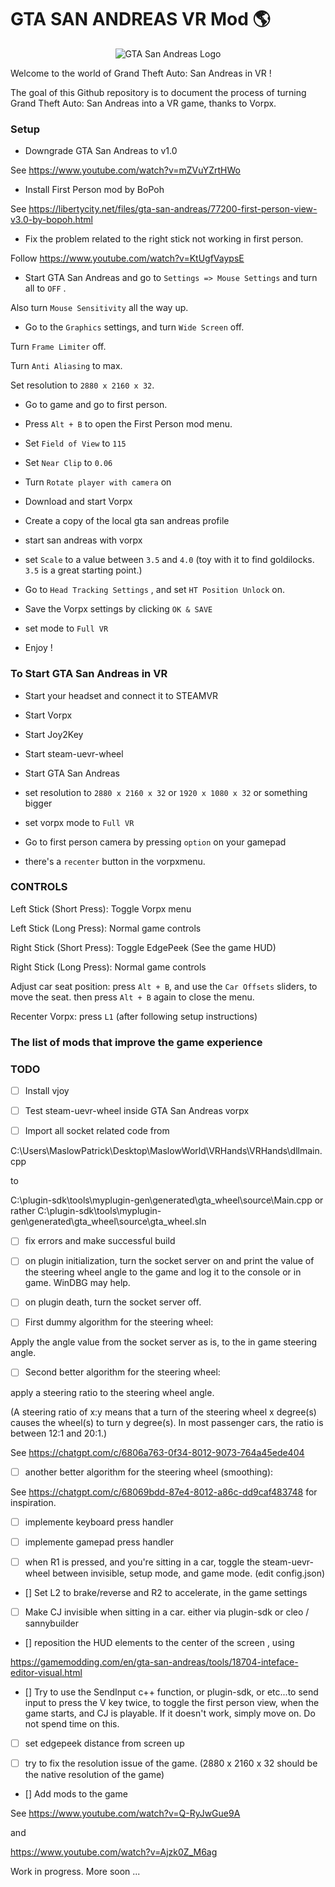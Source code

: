# GTA SAN ANDREAS VR Mod 🌎

<p align="center">
  <img src="readme_assets/gta_logo.jpg" alt="GTA San Andreas Logo">
</p>

Welcome to the world of Grand Theft Auto: San Andreas in VR !

The goal of this Github repository is to document the process of turning Grand Theft Auto: San Andreas into a VR game, thanks to Vorpx.

### Setup

* Downgrade GTA San Andreas to v1.0

See https://www.youtube.com/watch?v=mZVuYZrtHWo

* Install First Person mod by BoPoh

See https://libertycity.net/files/gta-san-andreas/77200-first-person-view-v3.0-by-bopoh.html

* Fix the problem related to the right stick not working in first person.

Follow https://www.youtube.com/watch?v=KtUgfVaypsE

* Start GTA San Andreas and go to `Settings => Mouse Settings` and turn all to `OFF` .

Also turn `Mouse Sensitivity` all the way up.

* Go to the `Graphics` settings, and turn  `Wide Screen` off.

Turn `Frame Limiter` off. 

Turn `Anti Aliasing` to max.

Set resolution to `2880 x 2160 x 32`.

* Go to game and go to first person.

* Press `Alt + B` to open the First Person mod menu.

* Set `Field of View` to `115`

* Set `Near Clip` to `0.06`

* Turn `Rotate player with camera` on

* Download and start Vorpx

* Create a copy of the local gta san andreas profile

* start san andreas with vorpx

* set `Scale` to a value between `3.5` and `4.0` (toy with it to find goldilocks. `3.5` is a great starting point.)

* Go to `Head Tracking Settings` , and set `HT Position Unlock` on.

* Save the Vorpx settings by clicking `OK & SAVE`

* set mode to `Full VR`

* Enjoy !

### To Start GTA San Andreas in VR

* Start your headset and connect it to STEAMVR

* Start Vorpx

* Start Joy2Key

* Start steam-uevr-wheel

* Start GTA San Andreas

* set resolution to `2880 x 2160 x 32` or `1920 x 1080 x 32` or something bigger

* set vorpx mode to `Full VR`

* Go to first person camera by pressing `option` on your gamepad

* there's a `recenter` button in the vorpxmenu.


### CONTROLS

Left Stick (Short Press): Toggle Vorpx menu

Left Stick (Long Press): Normal game controls

Right Stick (Short Press): Toggle EdgePeek (See the game HUD)

Right Stick (Long Press): Normal game controls

Adjust car seat position: press `Alt + B`, and use the `Car Offsets` sliders,
to move the seat. then press `Alt + B` again to close the menu.

Recenter Vorpx: press `L1` (after following setup instructions)

### The list of mods that improve the game experience

### TODO

- [ ] Install vjoy

- [ ] Test steam-uevr-wheel inside GTA San Andreas vorpx

- [ ] Import all socket related code from

C:\Users\MaslowPatrick\Desktop\MaslowWorld\VRHands\VRHands\dllmain.cpp

to

C:\plugin-sdk\tools\myplugin-gen\generated\gta_wheel\source\Main.cpp
or rather
C:\plugin-sdk\tools\myplugin-gen\generated\gta_wheel\source\gta_wheel.sln

- [ ] fix errors and make successful build

- [ ] on plugin initialization, turn the socket server on and print the value of the steering wheel angle to the game and log it to the console or in game.
WinDBG may help.

- [ ] on plugin death, turn the socket server off.

- [ ] First dummy algorithm for the steering wheel:

Apply the angle value from the socket server as is, to the in game steering angle.

- [ ] Second better algorithm for the steering wheel:

apply a steering ratio to the steering wheel angle.

(A steering ratio of x:y means that a turn of the steering wheel x degree(s) causes the wheel(s) to turn y degree(s). In most passenger cars, the ratio is between 12:1 and 20:1.)

See https://chatgpt.com/c/6806a763-0f34-8012-9073-764a45ede404

- [ ] another better algorithm for the steering wheel (smoothing):

See https://chatgpt.com/c/68069bdd-87e4-8012-a86c-dd9caf483748 
for inspiration.

- [ ] implemente keyboard press handler

- [ ] implemente gamepad press handler

- [ ] when R1 is pressed, and you're sitting in a car, toggle the steam-uevr-wheel
between invisible, setup mode, and game mode. (edit config.json)

- [] Set L2 to brake/reverse and R2 to accelerate, in the game settings

- [ ] Make CJ invisible when sitting in a car. either via plugin-sdk or cleo / sannybuilder

- [] reposition the HUD elements  to the center of the screen , using

https://gamemodding.com/en/gta-san-andreas/tools/18704-inteface-editor-visual.html

- [] Try to use the SendInput c++ function, or plugin-sdk, or etc...to send input to press the V key twice, to toggle the first person view, when the game starts, and CJ is playable. If it doesn't work, simply move on. Do not spend time on this.

- [ ] set edgepeek distance from screen up

- [ ] try to fix the resolution issue of the game.
(2880 x 2160 x 32 should be the native resolution of the game)

- [] Add mods to the game

See https://www.youtube.com/watch?v=Q-RyJwGue9A

and

https://www.youtube.com/watch?v=Ajzk0Z_M6ag

Work in progress. More soon ...